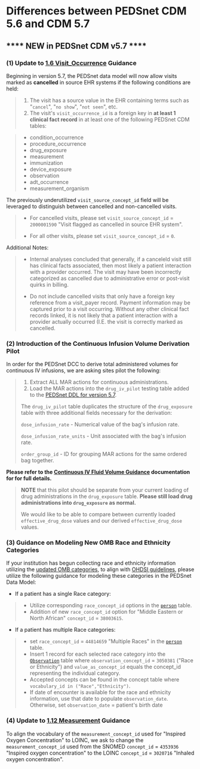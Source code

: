 # Differences between PEDSnet CDM 5.6 and CDM 5.7

## **** NEW in PEDSnet CDM v5.7 ****

### (1) Update to [1.6 Visit_Occurrence](https://github.com/PEDSnet/Data_Models_Public/blob/master/PEDSnet/docs/v5.7_PEDSnet_CDM_ETL_Conventions.md#16-visit_occurrence) Guidance

Beginning in version 5.7, the PEDSnet data model will now allow visits marked as **cancelled** in source EHR systems if the following conditions are held:

> 1. The visit has a source value in the EHR containing terms such as "`cancel`", "`no show`", "`not seen`", etc.
> 2. The visit's `visit_occurrence_id` is a foreign key in **at least 1 clinical fact record** in at least one of the following PEDSnet CDM tables:

> - condition_occurrence
> - procedure_occurrence
> - drug_exposure
> - measurement
> - immunization
> - device_exposure
> - observation
> - adt_occurrence
> - measurement_organism

The previously underutilized `visit_source_concept_id` field will be leveraged to distinguish between cancelled and non-cancelled visits.

> - For cancelled visits, please set `visit_source_concept_id` = `2000001590` "Visit flagged as cancelled in source EHR system".
> 
> - For all other visits, please set `visit_source_concept_id` = `0`.

Additional Notes:

> - Internal analyses concluded that generally, if a canceleld visit still has clinical facts associated, then most likely a patient interaction with a provider occurred. The visit may have been incorrectly categorized as cancelled due to administrative error or post-visit quirks in billing.
> 
> - Do not include cancelled visits that only have a foreign key reference from a visit_payer record. Payment information may be captured prior to a visit occurring. Without any other clinical fact records linked, it is not likely that a patient interaction with a provider actually occurred (I.E. the visit is correctly marked as cancelled.


### (2) Introduction of the Continuous Infusion Volume Derivation Pilot
In order for the PEDSnet DCC to derive total administered volumes for continuous IV infusions, we are asking sites pilot the following:

>  1. Extract ALL MAR actions for continuous administrations.
>  2. Load the MAR actions into the `drug_iv_pilot` testing table added to the [PEDSnet DDL for version 5.7](https://data-models-sqlalchemy.research.chop.edu/pedsnet/5.7.0/). 
> 
> The `drug_iv_pilot` table duplicates the structure of the `drug_exposure` table with three additional fields necessary for the derivation: 
> 
>  `dose_infusion_rate` - Numerical value of the bag's infusion rate.
>  
>  `dose_infusion_rate_units` - Unit associated with the bag's infusion rate.
>  
>  `order_group_id` - ID for grouping MAR actions for the same ordered bag together.

 
**Please refer to the [Continuous IV Fluid Volume Guidance](https://github.com/PEDSnet/Data_Models_Public/blob/master/PEDSnet/docs/Codesets%20%26%20Additional%20Guidance/Continuous%20IV%20Fluid%20Volume%20Guidance.md) documentation for for full details.**

> **NOTE** that this pilot should be separate from your current loading of drug administrations in the `drug_exposure` table. **Please still load drug administrations into `drug_exposure` as normal.** 
> 
> We would like to be able to compare between currently loaded `effective_drug_dose` values and our derived `effective_drug_dose` values.


### (3) Guidance on Modeling New OMB Race and Ethnicity Categories 

If your institution has begun collecting race and ethnicity information utilizing the [updated OMB categories](https://www.census.gov/about/our-research/race-ethnicity/standards-updates.html), to align with [OHDSI guidelines](https://forums.ohdsi.org/t/dealing-with-multiple-races-and-other-exceptions/20091/27), please utilize the following guidance for modeling these categories in the PEDSnet Data Model:

- If a patient has a single Race category:
> - Utilize corresponding `race_concept_id` options in the [`person`](https://github.com/PEDSnet/Data_Models_Public/blob/master/PEDSnet/docs/PEDSnet_CDM_ETL_Conventions.md#11-person-1) table.
> - Addition of new `race_concept_id` option for "Middle Eastern or North African" `concept_id` = `38003615`.

- If a patient has multiple Race categories:
> - set `race_concept_id` = `44814659` "Multiple Races" in the [`person`](https://github.com/PEDSnet/Data_Models_Public/blob/master/PEDSnet/docs/PEDSnet_CDM_ETL_Conventions.md#11-person-1) table.
> - Insert 1 record for each selected race category into the [`Observation`](https://github.com/PEDSnet/Data_Models_Public/blob/master/PEDSnet/docs/PEDSnet_CDM_ETL_Conventions.md#19-observation-1) table where `observation_concept_id` = `3050381` ("Race or Ethnicity") and `value_as_concept_id` equals the concept_id representing the individual category.
> - Accepted concepts can be found in the concept table where `vocabulary_id in ("Race","Ethnicity")`.
> - If date of encounter is available for the race and ethnicity information, use that date to populate `observation_date`. Otherwise, set `observation_date` = patient's birth date


### (4) Update to [1.12 Measurement](https://github.com/PEDSnet/Data_Models_Public/blob/master/PEDSnet/docs/v5.7_PEDSnet_CDM_ETL_Conventions.md#112-measurement-1) Guidance 

To align the vocabulary of the `measurement_concept_id` used for "Inspired Oxygen Concentration" to LOINC, we ask to change the `measurement_concept_id` used from the SNOMED `concept_id` = `4353936` "Inspired oxygen concentration" to the LOINC `concept_id` = `3020716` "Inhaled oxygen concentration".
